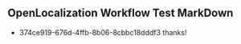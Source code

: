 ## OpenLocalization Workflow Test MarkDown
* 374ce919-676d-4ffb-8b06-8cbbc18dddf3 thanks!

<!--HONumber=Aug16_HO4-->


